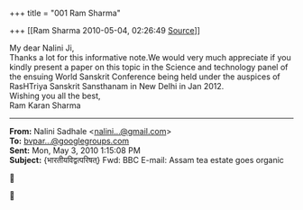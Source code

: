 +++
title = "001 Ram Sharma"

+++
[[Ram Sharma	2010-05-04, 02:26:49 [Source](https://groups.google.com/g/bvparishat/c/oEq6d7icTJ8)]]



My dear Nalini Ji,  
 Thanks a lot for this informative note.We would very much appreciate if you kindly present a paper on this topic in the Science and technology panel of the ensuing World Sanskrit Conference being held under the auspices of RasHTriya Sanskrit Sansthanam in New Delhi in Jan 2012.  
 Wishing you all the best,  
 Ram Karan Sharma  

  

------------------------------------------------------------------------

**From:** Nalini Sadhale \<[nalini...@gmail.com]()\>  
**To:** [bvpar...@googlegroups.com]()  
**Sent:** Mon, May 3, 2010 1:15:08 PM  
**Subject:** {भारतीयविद्वत्परिषत्} Fwd: BBC E-mail: Assam tea estate goes organic  





